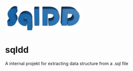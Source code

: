 ![SQLDD logo](sqldd_logo.png)
# sqldd
A internal projekt for extracting data structure from a .sql file
